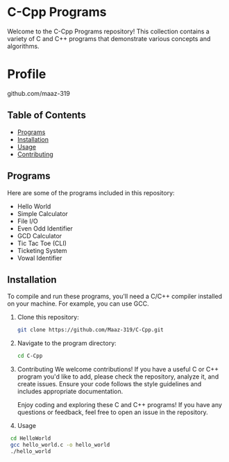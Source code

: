 # C-Cpp Programs

Welcome to the C-Cpp Programs repository! This collection contains a variety of C and C++ programs that demonstrate various concepts and algorithms.


# Profile
github.com/maaz-319


## Table of Contents

- [Programs](#programs)
- [Installation](#installation)
- [Usage](#usage)
- [Contributing](#contributing)

## Programs

Here are some of the programs included in this repository:

- Hello World
- Simple Calculator
- File I/O
- Even Odd Identifier
- GCD Calculator
- Tic Tac Toe (CLI)
- Ticketing System
- Vowal Identifier

## Installation

To compile and run these programs, you'll need a C/C++ compiler installed on your machine. For example, you can use GCC.

1. Clone this repository:
   ```bash
   git clone https://github.com/Maaz-319/C-Cpp.git
2. Navigate to the program directory:
   ```bash
   cd C-Cpp
3. Contributing
   We welcome contributions! If you have a useful C or C++ program you'd like to add, please check the repository, analyze it, and create issues. Ensure your code follows the style         guidelines and includes appropriate documentation.
   
   Enjoy coding and exploring these C and C++ programs! If you have any questions or feedback, feel free to open an issue in the repository.
4. Usage
  ```bash
   cd HelloWorld
   gcc hello_world.c -o hello_world
   ./hello_world
